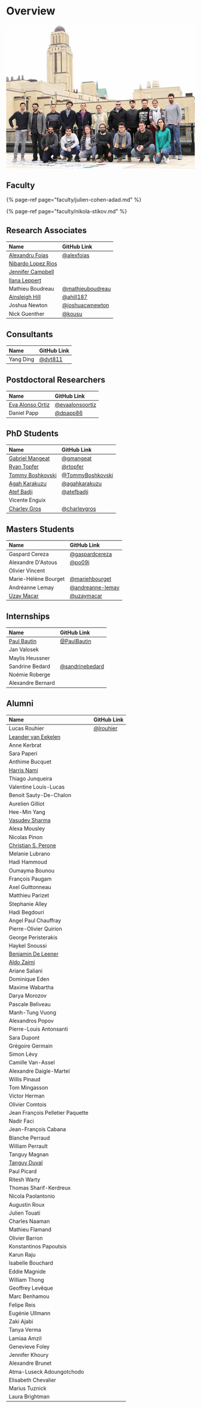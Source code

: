 # Overview

![](../.gitbook/assets/neuropoly_lab.jpeg)

## Faculty

{% page-ref page="faculty/julien-cohen-adad.md" %}

{% page-ref page="faculty/nikola-stikov.md" %}

## Research Associates

| Name | GitHub Link |
| :--- | :--- |
| [Alexandru Foias](https://ca.linkedin.com/in/alexandrufoias) | [@alexfoias](https://github.com/alexfoias) |
| [Nibardo Lopez Rios](research-associates/nibardo-lopez-rios.md) |  |
| [Jennifer Campbell](http://www.bic.mni.mcgill.ca/~jcampbel/) |  |
| [Ilana Leppert](http://www.bic.mni.mcgill.ca/PeopleStaff/LeppertIlana) |  |
| Mathieu Boudreau | [@mathieuboudreau](https://github.com/mathieuboudreau) |
| [Ainsleigh Hill](https://www.linkedin.com/in/ainsleigh-hill-836296124/) | [@ahill187](https://github.com/ahill187) |
| Joshua Newton | [@joshuacwnewton](https://github.com/joshuacwnewton) |
| Nick Guenther | [@kousu](https://github.com/kousu) |

## Consultants

| Name | GitHub Link |
| :--- | :--- |
| Yang Ding | [@dyt811](https://github.com/dyt811) |

## Postdoctoral Researchers

| Name | GitHub Link |
| :--- | :--- |
| [Eva Alonso Ortiz](https://www.evaalonsoortiz.com/) | [@evaalonsoortiz](https://github.com/evaalonsoortiz) |
| Daniel Papp | [@dpapp86](https://github.com/dpapp86) |

## PhD Students

| Name | GitHub Link |
| :--- | :--- |
| [Gabriel Mangeat](phd-students/gabriel-mangeat.md) | [@gmangeat](https://github.com/gmangeat) |
| [Ryan Topfer](phd-students/ryan-topfer.md) | [@rtopfer](https://github.com/rtopfer) |
| [Tommy Boshkovski](phd-students/tommy-boshkovski.md) | [@TommyBoshkovski](https://github.com/TommyBoshkovski) |
| [Agah Karakuzu](phd-students/agah-karakuzu.md) | [@agahkarakuzu](https://github.com/agahkarakuzu) |
| [Atef Badji](https://ca.linkedin.com/in/badjiatef) | [@atefbadji](https://github.com/atefbadji) |
| Vicente Enguix |  |
| [Charley Gros](phd-students/charley-gros.md) | [@charleygros](https://github.com/charleygros) |

## Masters Students

| Name | GitHub Link |
| :--- | :--- |
| Gaspard Cereza | [@gaspardcereza](https://github.com/gaspardcereza) |
| Alexandre D'Astous | [@po09i](https://github.com/po09i) |
| Olivier Vincent |  |
| Marie-Hélène Bourget | [@mariehbourget](https://github.com/mariehbourget) |
| Andréanne Lemay | [@andreanne-lemay](https://github.com/andreanne-lemay) |
| [Uzay Macar](https://uzaymacar.github.io/) | [@uzaymacar](https://github.com/uzaymacar) |

## Internships

| Name | GitHub Link |
| :--- | :--- |
| [Paul Bautin](https://www.linkedin.com/in/paul-bautin-757690175/) | [@PaulBautin](https://github.com/PaulBautin) |
| Jan Valosek |  |
| Maylis Heussner |  |
| Sandrine Bedard | [@sandrinebedard](https://github.com/sandrinebedard) |
| Noémie Roberge |  |
| Alexandre Bernard |  |

## Alumni

| Name | GitHub Link |
| :--- | :--- |
| Lucas Rouhier | [@lrouhier](https://github.com/lrouhier) |
| [Leander van Eekelen](https://www.linkedin.com/in/leander-van-eekelen/) |  |
| Anne Kerbrat |  |
| Sara Paperi |  |
| Anthime Bucquet |  |
| [Harris Nami](alumni/harris-nami.md) |  |
| Thiago Junqueira |  |
| Valentine Louis-Lucas |  |
| Benoit Sauty-De-Chalon |  |
| Aurelien Gilliot |  |
| Hee-Min Yang |  |
| [Vasudev Sharma](https://in.linkedin.com/in/vs74) |  |
| Alexa Mousley |  |
| Nicolas Pinon |  |
| [Christian S. Perone](alumni/christian-s.-perone.md) |  |
| Melanie Lubrano |  |
| Hadi Hammoud |  |
| Oumayma Bounou |  |
| François Paugam |  |
| Axel Guittonneau |  |
| Matthieu Parizet |  |
| Stephanie Alley |  |
| Hadi Begdouri |  |
| Angel Paul Chauffray |  |
| Pierre-Olivier Quirion |  |
| George Peristerakis |  |
| Haykel Snoussi |  |
| [Benjamin De Leener](alumni/benjamin-de-leener.md) |  |
| [Aldo Zaimi](alumni/aldo-zaimi.md) |  |
| Ariane Saliani |  |
| Dominique Eden |  |
| Maxime Wabartha |  |
| Darya Morozov |  |
| Pascale Beliveau |  |
| Manh-Tung Vuong |  |
| Alexandros Popov |  |
| Pierre-Louis Antonsanti |  |
| Sara Dupont |  |
| Grégoire Germain |  |
| Simon Lévy |  |
| Camille Van-Assel |  |
| Alexandre Daigle-Martel |  |
| Willis Pinaud |  |
| Tom Mingasson |  |
| Victor Herman |  |
| Olivier Comtois |  |
| Jean François Pelletier Paquette |  |
| Nadir Faci |  |
| Jean-François Cabana |  |
| Blanche Perraud |  |
| William Perrault |  |
| Tanguy Magnan |  |
| [Tanguy Duval](alumni/tanguy-duval.md) |  |
| Paul Picard |  |
| Ritesh Warty |  |
| Thomas Sharif-Kerdreux |  |
| Nicola Paolantonio |  |
| Augustin Roux |  |
| Julien Touati |  |
| Charles Naaman |  |
| Mathieu Flamand |  |
| Olivier Barron |  |
| Konstantinos Papoutsis |  |
| Karun Raju |  |
| Isabelle Bouchard |  |
| Eddie Magnide |  |
| William Thong |  |
| Geoffrey Levêque |  |
| Marc Benhamou |  |
| Felipe Reis |  |
| Eugénie Ullmann |  |
| Zaki Ajabi |  |
| Tanya Verma |  |
| Lamiaa Amzil |  |
| Genevieve Foley |  |
| Jennifer Khoury |  |
| Alexandre Brunet |  |
| Atma-Luseck Adoungotchodo |  |
| Elisabeth Chevalier |  |
| Marius Tuznick |  |
| Laura Brightman |  |

